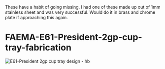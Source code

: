 These have a habit of going missing. I had one of these made up out of 1mm stainless sheet and was very successful. Would do it in brass and chrome plate if approaching this again.

# FAEMA-E61-President-2gp-cup-tray-fabrication
![E61-President 2gp cup tray design - hb](https://github.com/derekmccallum/FAEMA-E61-President-2gp-cup-tray-fabrication/assets/27998937/91467740-4a35-4b2c-953b-ce00f5884d8f)
